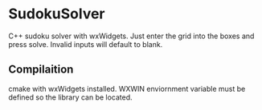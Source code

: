 # SudokuSolver
C++ sudoku solver with wxWidgets. Just enter the grid into the boxes and press solve. Invalid inputs will default to blank.

## Compilaition
cmake with wxWidgets installed. WXWIN enviornment variable must be defined so the library can be located.
